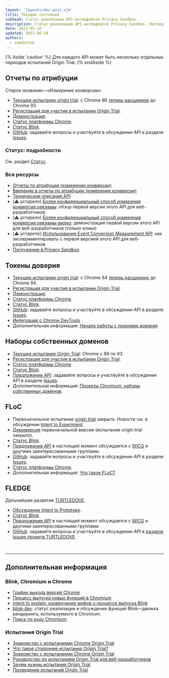 ```yaml
---
layout: 'layouts/doc-post.njk'
title: Текущее состояние
subhead: Статус реализации API-интерфейсов Privacy Sandbox.
description: Статус реализации API-интерфейсов Privacy Sandbox. Последнее обновление—18.05.2021.
date: 2021-05-18
updated: 2021-08-18
authors:
  - samdutton
---
```


{% Aside 'caution' %} Для каждого API может быть несколько отдельных периодов испытаний Origin Trial. {% endAside %}

## Отчеты по атрибуции

*Старое название—«Измерение конверсии».*

- [Текущее испытание origin trial](https://web.dev/origin-trials/): с Chrome 86 [теперь расширено](https://groups.google.com/u/1/a/chromium.org/g/attribution-reporting-api-dev/c/ZKf9T8sRqAM) до Chrome 93.
- [Регистрация для участия в испытании Origin Trial](https://developer.chrome.com/origintrials/#/view_trial/3411476717733150721).
- [Демонстрация](https://goo.gle/demo-event-level-conversion-measurement-api).
- [Статус платформы Chrome](https://www.chromestatus.com/features/6412002824028160).
- [Статус Blink](https://groups.google.com/a/chromium.org/g/blink-dev/search?q=conversion%20measurement).
- [GitHub](https://github.com/WICG/conversion-measurement-api/): задавайте вопросы и участвуйте в обсуждении API в разделе [Issues](https://github.com/WICG/conversion-measurement-api/issues).

### Статус: подробности

См. раздел [Статус](/docs/privacy-sandbox/attribution-reporting-introduction/#status).

### Все ресурсы

- [Отчеты по атрибуции (измерение конверсии)](/docs/privacy-sandbox/attribution-reporting)
- [Введение в отчеты по атрибуции (измерение конверсии)](/docs/privacy-sandbox/attribution-reporting-introduction)
- [Технические описания API](https://github.com/WICG/conversion-measurement-api/)
- (⚠️ устарело) [Более конфиденциальный способ измерения конверсии рекламы](https://web.dev/conversion-measurement/): обзор первой версии этого API для веб-разработчиков
- (⚠️ устарело) [Более конфиденциальный способ измерения конверсии рекламы-видео](https://www.youtube.com/watch?v=jcDfOoWwZcM): демонстрация первой версии этого API для веб-разработчиков (только клики)
- (⚠️ устарело) [Использование Event Conversion Measurement API](https://web.dev/using-conversion-measurement/): как экспериментировать с первой версией этого API для веб-разработчиков
- [Погружение в Privacy Sandbox](https://web.dev/digging-into-the-privacy-sandbox)

## Токены доверия

- [Текущее испытание origin trial](https://web.dev/origin-trials/): с Chrome 84 [теперь расширено](https://groups.google.com/a/chromium.org/g/blink-dev/c/-W90wVkS0Ks/m/Jfh5-ZWpAQAJ) до Chrome 94.
- [Регистрация для участия в испытании Origin Trial](https://developer.chrome.com/origintrials/#/view_trial/2479231594867458049).
- [Демонстрация](https://trust-token-demo.glitch.me/).
- [Статус платформы Chrome](https://www.chromestatus.com/feature/5078049450098688).
- [Статус Blink](https://groups.google.com/a/chromium.org/g/blink-dev/search?q=trust%tokens).
- [GitHub](https://github.com/WICG/trust-token-api): задавайте вопросы и участвуйте в обсуждении API в разделе [Issues](https://github.com/WICG/trust-token-api/issues).
- [Интеграция с Chrome DevTools](https://developers.google.com/web/updates/2021/01/devtools?utm_source=devtools#trust-token).
- Дополнительная информация: [Начало работы с токенами доверия](https://web.dev/trust-tokens/)

## Наборы собственных доменов

- [Текущее испытание Origin Trial](https://web.dev/origin-trials/): Chrome с 89 по 93.
- [Регистрация для участия в испытании Origin Trial](https://developer.chrome.com/origintrials/#/view_trial/988540118207823873).
- [Статус платформы Chrome](https://chromestatus.com/feature/5640066519007232).
- [Статус Blink](https://groups.google.com/a/chromium.org/g/blink-dev/search?q=first-party%20sets).
- [Предложение API](https://github.com/privacycg/first-party-sets): задавайте вопросы и участвуйте в обсуждении API в разделе [Issues](hhttps://github.com/privacycg/first-party-sets/issues).
- Дополнительная информация: [Проекты Chromium: наборы собственных доменов](https://www.chromium.org/updates/first-party-sets).

## FLoC

- Первоначальное испытание [origin trial](https://web.dev/origin-trials) закрыто. Новости см. в обсуждении [Intent to Experiment](https://groups.google.com/a/chromium.org/g/blink-dev/c/MmijXrmwrJs).
- [Демоверсия](https://floc.glitch.me/) первоначальной версии (испытание origin trial закрыто).
- [Статус Blink](https://groups.google.com/a/chromium.org/g/blink-dev/search?q=floc).
- [Предложение API](https://github.com/WICG/floc) в настоящий момент обсуждается с [WICG](https://www.w3.org/community/wicg/) и другими заинтересованными группами.
- [GitHub](https://github.com/WICG/floc): задавайте вопросы и участвуйте в обсуждении API в разделе [Issues](https://github.com/WICG/floc/issues).
- [Статус платформы Chrome](https://www.chromestatus.com/features/5710139774468096).
- Дополнительная информация: [Что такое FLoC?](https://web.dev/floc/)

## FLEDGE

Дальнейшее развитие [TURTLEDOVE](https://github.com/WICG/turtledove).

- [Обсуждение Intent to Prototype](https://groups.google.com/a/chromium.org/g/blink-dev/c/w9hm8eQCmNI/m/LqT59250CAAJ).
- [Статус Blink](https://groups.google.com/a/chromium.org/g/blink-dev/search?q=fledge).
- [Предложение API](https://github.com/WICG/turtledove/blob/main/FLEDGE.md) в настоящий момент обсуждается с [WICG](https://www.w3.org/community/wicg/) и другими заинтересованными группами.
- [GitHub](https://github.com/WICG/turtledove/blob/main/FLEDGE.md): задавайте вопросы и участвуйте в обсуждении API в [разделе Issues проекта TURTLEDOVE](https://github.com/WICG/turtledove/issues).

<br>

---

## Дополнительная информация

### Blink, Chromium и Chrome

- [График выхода версий Chrome](https://www.chromestatus.com/features/schedule)
- [Процесс выпуска новых функций в Chromium](https://www.chromium.org/blink/launching-features)
- [Intent to explain: развенчание мифов о процессе выпуска Blink](https://www.youtube.com/watch?time_continue=291&v=y3EZx_b-7tk)
- [blink-dev](https://groups.google.com/a/chromium.org/g/blink-dev/): статус реализации и обсуждение функций Blink—движка рендеринга, используемого в Chromium.
- [Поиск по коду Chromium](https://source.chromium.org/).

### Испытания Origin Trial

- [Знакомство с испытаниями Chrome Origin Trial](https://web.dev/origin-trials/)
- [Что такое сторонние испытания Origin Trial?](https://web.dev/third-party-origin-trials)
- [Знакомство с испытаниями Chrome Origin Trial](https://developer.chrome.com/blog/origin-trial-troubleshooting/)
- [Руководство по испытаниям Origin Trial для веб-разработчиков](https://github.com/GoogleChrome/OriginTrials/blob/gh-pages/developer-guide.md)
- [Зачем нужны испытания Origin Trial](https://github.com/GoogleChrome/OriginTrials/blob/gh-pages/explainer.md)
- [Проведение испытаний Origin Trial](https://www.chromium.org/blink/origin-trials/running-an-origin-trial)
